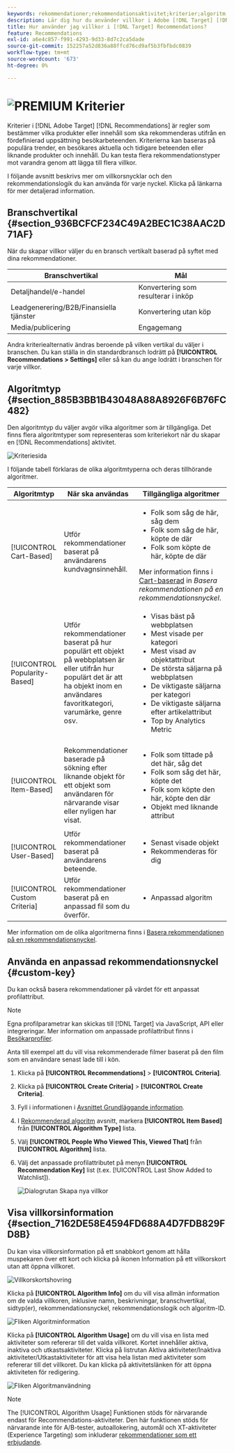 ```yaml
---
keywords: rekommendationer;rekommendationsaktivitet;kriterier;algoritm;rekommendationsnyckel;anpassad nyckel;branschvertikal;återförsäljning;e-handel;lead generation;b2b;finansiella tjänster;media;publicering
description: Lär dig hur du använder villkor i Adobe [!DNL Target] [!DNL Recommendations].
title: Hur använder jag villkor i [!DNL Target] Recommendations?
feature: Recommendations
exl-id: a6e4c857-f991-4293-9d33-8d7c2ca5dade
source-git-commit: 152257a52d836a88ffcd76cd9af5b3fbfbdc0839
workflow-type: tm+mt
source-wordcount: '673'
ht-degree: 0%

---
```


# ![PREMIUM](/help/main/assets/premium.png) Kriterier

Kriterier i [!DNL Adobe Target] [!DNL Recommendations] är regler som bestämmer vilka produkter eller innehåll som ska rekommenderas utifrån en fördefinierad uppsättning besökarbeteenden. Kriterierna kan baseras på populära trender, en besökares aktuella och tidigare beteenden eller liknande produkter och innehåll. Du kan testa flera rekommendationstyper mot varandra genom att lägga till flera villkor.

I följande avsnitt beskrivs mer om villkorsnycklar och den rekommendationslogik du kan använda för varje nyckel. Klicka på länkarna för mer detaljerad information.

## Branschvertikal {#section_936BCFCF234C49A2BEC1C38AAC2D71AF}

När du skapar villkor väljer du en bransch vertikalt baserad på syftet med dina rekommendationer.

| Branschvertikal | Mål |
|--- |--- |
| Detaljhandel/e-handel | Konvertering som resulterar i inköp |
| Leadgenerering/B2B/Finansiella tjänster | Konvertering utan köp |
| Media/publicering | Engagemang |

Andra kriteriealternativ ändras beroende på vilken vertikal du väljer i branschen. Du kan ställa in din standardbransch lodrätt på **[!UICONTROL Recommendations > Settings]** eller så kan du ange lodrätt i branschen för varje villkor.

## Algoritmtyp {#section_885B3BB1B43048A88A8926F6B76FC482}

Den algoritmtyp du väljer avgör vilka algoritmer som är tillgängliga. Det finns flera algoritmtyper som representeras som kriteriekort när du skapar en [!DNL Recommendations] aktivitet.

![Kriteriesida](assets/criteria-page.png)

I följande tabell förklaras de olika algoritmtyperna och deras tillhörande algoritmer.

| Algoritmtyp | När ska användas | Tillgängliga algoritmer |
| --- | --- | --- |
| [!UICONTROL Cart-Based] | Utför rekommendationer baserat på användarens kundvagnsinnehåll. | <ul><li>Folk som såg de här, såg dem</li><li>Folk som såg de här, köpte de där</li><li>Folk som köpte de här, köpte de där</li></ul>Mer information finns i [Cart-baserad](/help/main/c-recommendations/c-algorithms/base-the-recommendation-on-a-recommendation-key.md#cart-based) in *Basera rekommendationen på en rekommendationsnyckel*. |
| [!UICONTROL Popularity-Based] | Utför rekommendationer baserat på hur populärt ett objekt på webbplatsen är eller utifrån hur populärt det är att ha objekt inom en användares favoritkategori, varumärke, genre osv. | <ul><li>Visas bäst på webbplatsen</li><li>Mest visade per kategori</li><li>Mest visad av objektattribut</li><li>De största säljarna på webbplatsen</li><li>De viktigaste säljarna per kategori</li><li>De viktigaste säljarna efter artikelattribut</li><li>Top by Analytics Metric</li></ul> |
| [!UICONTROL Item-Based] | Rekommendationer baserade på sökning efter liknande objekt för ett objekt som användaren för närvarande visar eller nyligen har visat. | <ul><li>Folk som tittade på det här, såg det</li><li>Folk som såg det här, köpte det</li><li>Folk som köpte den här, köpte den där</li><li>Objekt med liknande attribut</li></ul> |
| [!UICONTROL User-Based] | Utför rekommendationer baserat på användarens beteende. | <ul><li>Senast visade objekt</li><li>Rekommenderas för dig</li></ul> |
| [!UICONTROL Custom Criteria] | Utför rekommendationer baserat på en anpassad fil som du överför. | <ul><li>Anpassad algoritm</li></ul> |

Mer information om de olika algoritmerna finns i [Basera rekommendationen på en rekommendationsnyckel](/help/main/c-recommendations/c-algorithms/base-the-recommendation-on-a-recommendation-key.md).

## Använda en anpassad rekommendationsnyckel {#custom-key}

Du kan också basera rekommendationer på värdet för ett anpassat profilattribut.

>[!NOTE]
>
>Egna profilparametrar kan skickas till [!DNL Target] via JavaScript, API eller integreringar. Mer information om anpassade profilattribut finns i [Besökarprofiler](/help/main/c-target/c-visitor-profile/visitor-profile.md).

Anta till exempel att du vill visa rekommenderade filmer baserat på den film som en användare senast lade till i kön.

1. Klicka på **[!UICONTROL Recommendations]** > **[!UICONTROL Criteria]**.

1. Klicka på **[!UICONTROL Create Criteria]** > **[!UICONTROL Create Criteria]**.

1. Fyll i informationen i [Avsnittet Grundläggande information](/help/main/c-recommendations/c-algorithms/create-new-algorithm.md#info).

1. I [Rekommenderad algoritm](/help/main/c-recommendations/c-algorithms/create-new-algorithm.md#rec-algo) avsnitt, markera **[!UICONTROL Item Based]** från **[!UICONTROL Algorithm Type]** lista.

1. Välj **[!UICONTROL People Who Viewed This, Viewed That]** från **[!UICONTROL Algorithm]** lista.

1. Välj det anpassade profilattributet på menyn **[!UICONTROL Recommendation Key]** list (t.ex. [!UICONTROL Last Show Added to Watchlist]).

   ![Dialogrutan Skapa nya villkor](assets/custom-key1.png)

## Visa villkorsinformation {#section_7162DE58E4594FD688A4D7FDB829FD8B}

Du kan visa villkorsinformation på ett snabbkort genom att hålla muspekaren över ett kort och klicka på ikonen Information på ett villkorskort utan att öppna villkoret.

![Villkorskortshovring](/help/main/c-recommendations/c-algorithms/assets/criteria_hover.png)

Klicka på **[!UICONTROL Algorithm Info]** om du vill visa allmän information om de valda villkoren, inklusive namn, beskrivningar, branschvertikal, sidtyp(er), rekommendationsnyckel, rekommendationslogik och algoritm-ID.

![Fliken Algoritminformation](/help/main/c-recommendations/c-algorithms/assets/criteria_info.png)

Klicka på **[!UICONTROL Algorithm Usage]** om du vill visa en lista med aktiviteter som refererar till det valda villkoret. Kortet innehåller aktiva, inaktiva och utkastsaktiviteter. Klicka på listrutan Aktiva aktiviteter/Inaktiva aktiviteter/Utkastaktiviteter för att visa hela listan med aktiviteter som refererar till det villkoret. Du kan klicka på aktivitetslänken för att öppna aktiviteten för redigering.

![Fliken Algoritmanvändning](/help/main/c-recommendations/c-algorithms/assets/criteria_usage.png)

>[!NOTE]
>
>The [!UICONTROL Algorithm Usage] Funktionen stöds för närvarande endast för Recommendations-aktiviteter. Den här funktionen stöds för närvarande inte för A/B-tester, autoallokering, automål och XT-aktiviteter (Experience Targeting) som inkluderar [rekommendationer som ett erbjudande](/help/main/c-recommendations/recommendations-as-an-offer.md).
